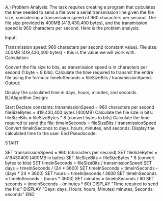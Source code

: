 A.) Problem Analysis: The task requires creating a program that calculates the time needed to send a file over a serial transmission line given the file size, considering a transmission speed of 960 characters per second. The file size provided is 400MB (419,430,400 bytes), and the transmission speed is 960 characters per second. Here is the problem analysis:

Input:

Transmission speed: 960 characters per second (constant value).
File size: 400MB (419,430,400 bytes) - this is the value we will work with.
Calculation:

Convert the file size to bits, as transmission speed is in characters per second (1 byte = 8 bits).
Calculate the time required to transmit the entire file using the formula: timeInSeconds = fileSizeBits / transmissionSpeed.
Output:

Display the calculated time in days, hours, minutes, and seconds.
B.)Aligorithm Design:

Start
Declare constants:
transmissionSpeed = 960 characters per second
fileSizeBytes = 419,430,400 bytes (400MB)
Calculate the file size in bits:
fileSizeBits = fileSizeBytes * 8 (convert bytes to bits)
Calculate the time required to send the file:
timeInSeconds = fileSizeBits / transmissionSpeed
Convert timeInSeconds to days, hours, minutes, and seconds.
Display the calculated time to the user.
End
Pseudocode:

START

SET transmissionSpeed = 960 (characters per second)
SET fileSizeBytes = 419430400 (400MB in bytes)
SET fileSizeBits = fileSizeBytes * 8 (convert bytes to bits)
SET timeInSeconds = fileSizeBits / transmissionSpeed
SET days = timeInSeconds / (24 * 3600)
SET timeInSeconds = timeInSeconds - (days * 24 * 3600)
SET hours = timeInSeconds / 3600
SET timeInSeconds = timeInSeconds - (hours * 3600)
SET minutes = timeInSeconds / 60
SET seconds = timeInSeconds - (minutes * 60)
DISPLAY "Time required to send the file:"
DISPLAY "Days: days, Hours: hours, Minutes: minutes, Seconds: seconds"
END
